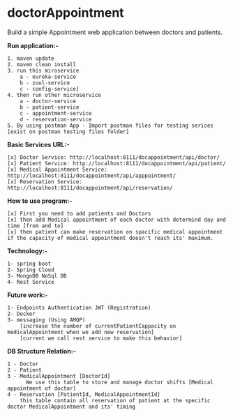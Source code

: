 # doctorAppointment

Build a simple Appointment web application between doctors and patients.

**Run application:-** 

    1. maven update
    2. maven clean install
    3. run this miroservice 
        a - eureka-service 
        b - zuul-service 
        c - config-service]
    4. then run other microservice 
        a - doctor-service
        b - patient-service
        c - appointment-service
        d - reservation-service
    5. By using postman App - Import postman files for testing serices [exist on postman testing files folder]

**Basic Services URL:-** 
    
    [x] Doctor Service: http://localhost:8111/docappointment/api/doctor/
    [x] Patient Service: http://localhost:8111/docappointment/api/patient/
    [x] Medical Appointment Service: http://localhost:8111/docappointment/api/apppointment/
    [x] Reservation Service: http://localhost:8111/docappointment/api/reservation/
    
**How to use program:-**

    [x] First you need to add patients and Doctors
    [x] then add Medical appointment of each doctor with determind day and time [from and to] 
    [x] then patient can make reservation on spacific medical appointment if the capacity of medical appointment doesn't reach its' maximum.  

**Technology:-**

    1- spring boot
    2- Spring Cloud
    3- MongoDB NoSql DB
    4- Rest Service

**Future work:-**

    1- Endpoints Authentication JWT (Registration)
    2- Docker
    3- messaging (Using AMQP) 
        [increase the number of currentPatientCappacity on medicalAppointment when we add new reservation]
        [current we call rest service to make this behavior]

**DB Structure Relation:-**

    1 - Doctor 
    2 - Patient
    3 - MedicalAppointment [DoctorId] 
          We use this table to store and manage doctor shifts [Medical appointment of doctor]
    4 - Reservation [PatientId, MedicalAppointmentId]
        this table contain all reservation of patient at the specific doctor MedicalAppointment and its' timing
        
